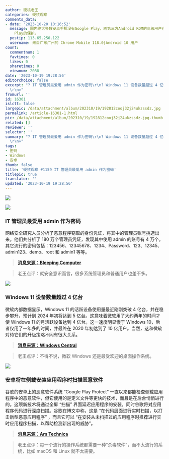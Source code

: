 ```yaml
---
author: 硬核老王
categories: 硬核观察
comments_data:
- date: '2023-10-20 10:16:52'
  message: 国内绝大多数安卓手机没有Google Play，刷第三方Android ROM的高级用户也不一定会安装Google服务和商店。这些设备不会获得Google
    Play的保护。
  postip: 113.65.250.122
  username: 来自广东广州的 Chrome Mobile 118.0|Android 10 用户
count:
  commentnum: 1
  favtimes: 0
  likes: 0
  sharetimes: 0
  viewnum: 2088
date: '2023-10-19 19:28:56'
editorchoice: false
excerpt: "? IT 管理员最爱用 admin 作为密码\r\n? Windows 11 设备数量超过 4 亿台\r\n? 安卓将在侧载安装应用程序时扫描恶意软件\r\n»
  \r\n»"
fromurl: ''
id: 16301
islctt: false
largepic: /data/attachment/album/202310/19/192812cooj32j24ukzssdz.jpg
permalink: /article-16301-1.html
pic: /data/attachment/album/202310/19/192812cooj32j24ukzssdz.jpg.thumb.jpg
related: []
reviewer: ''
selector: ''
summary: "? IT 管理员最爱用 admin 作为密码\r\n? Windows 11 设备数量超过 4 亿台\r\n? 安卓将在侧载安装应用程序时扫描恶意软件\r\n»
  \r\n»"
tags:
- 密码
- Windows
- 安卓
thumb: false
title: '硬核观察 #1159 IT 管理员最爱用 admin 作为密码'
titlepic: true
translator: ''
updated: '2023-10-19 19:28:56'
---
```


![](/data/attachment/album/202310/19/192812cooj32j24ukzssdz.jpg)


![](/data/attachment/album/202310/19/192820h5cscxzj1hbuc1a6.jpg)


### IT 管理员最爱用 admin 作为密码


网络安全研究人员分析了恶意程序窃取的身份凭证，将其中的管理员账号挑选出来。他们共分析了 180 万个管理员凭证，发现其中使用 admin 的账号有 4 万个。其它流行的密码包括：123456、12345678、1234、Password、123、12345、admin123、demo、root 和 admin1 等等。



> 
> **[消息来源：Bleeping Computer](https://www.bleepingcomputer.com/news/security/over-40-000-admin-portal-accounts-use-admin-as-a-password/)**
> 
> 
> 



> 
> 老王点评：就安全意识而言，很多系统管理员和普通用户也差不多。
> 
> 
> 


![](/data/attachment/album/202310/19/192830m263nzxy3yvu6ryh.jpg)


### Windows 11 设备数量超过 4 亿台


微软内部数据显示，Windows 11 的活跃设备使用量最近刚刚突破 4 亿台，并在稳步攀升，预计到 2024 年初将达到 5 亿台。这意味着微软用了大约两年的时间才使 Windows 11 的月活跃设备达到 4 亿台。这一速度明显慢于 Windows 10，后者仅用了一年多的时间，并最终在 2020 年初达到了 10 亿用户。当然，这和微软对待它们的升级策略不同有很大关系。



> 
> **[消息来源：Windows Central](https://www.windowscentral.com/software-apps/windows-11/exclusive-windows-11-is-active-on-almost-half-a-billion-devices-ahead-of-microsofts-expectations)**
> 
> 
> 



> 
> 老王点评：不得不说，微软 Windows 还是最受欢迎的桌面操作系统。
> 
> 
> 


![](/data/attachment/album/202310/19/192841tt106phtkuh8k4ft.jpg)


### 安卓将在侧载安装应用程序时扫描恶意软件


谷歌的安卓上的恶意软件系统 “Google Play Protect” 一直以来都能检查侧载应用程序中的恶意软件，但它使用的是定义文件等更快的技术，而且是在后台悄悄进行的。这项新技术将通过全屏 “扫描” 界面延迟应用程序的安装，同时谷歌将对应用程序代码进行深度扫描。谷歌在博文中称，这是 “在代码层面进行实时扫描，以打击新型恶意应用程序” ，而且它可以 “在安装从未扫描过的应用程序时推荐进行实时应用程序扫描，以帮助检测新出现的威胁”。



> 
> **[消息来源：Ars Technica](https://arstechnica.com/gadgets/2023/10/android-will-now-scan-sideloaded-apps-for-malware-at-install-time/)**
> 
> 
> 



> 
> 老王点评：每一个流行的操作系统都需要一种“杀毒软件”，而不太流行的系统，比如 macOS 和 Linux 就不太需要。
> 
> 
>